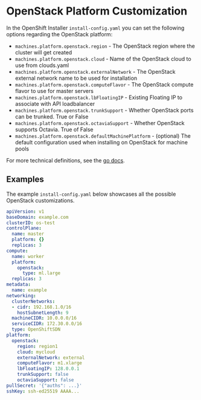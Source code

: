 # OpenStack Platform Customization

In the OpenShift Installer `install-config.yaml` you can set the following options regarding the OpenStack platform:

- `machines.platform.openstack.region` - The OpenStack region where the cluster will get created
- `machines.platform.openstack.cloud` - Name of the OpenStack cloud to use from clouds.yaml
- `machines.platform.openstack.externalNetwork` - The OpenStack external network name to be used for installation
- `machines.platform.openstack.computeFlavor` - The OpenStack compute flavor to use for master servers
- `machines.platform.openstack.lbFloatingIP` - Existing Floating IP to associate with API loadbalancer
- `machines.platform.openstack.trunkSupport` - Whether OpenStack ports can be trunked. True or False
- `machines.platform.openstack.octaviaSupport` - Whether OpenStack supports Octavia. True of False
- `machines.platform.openstack.defaultMachinePlatform` - (optional) The default configuration used when installing on OpenStack for machine pools

For more technical definitions, see the [go docs](https://godoc.org/github.com/openshift/installer/pkg/types/openstack#Platform).

## Examples

The example `install-config.yaml` below showcases all the possible OpenStack customizations.

```yaml
apiVersion: v1
baseDomain: example.com
clusterID: os-test
controlPlane:
  name: master
  platform: {}
  replicas: 3
compute:
  name: worker
  platform:
    openstack:
      type: ml.large
  replicas: 3
metadata:
  name: example
networking:
  clusterNetworks:
  - cidr: 192.168.1.0/16
    hostSubnetLength: 9
  machineCIDR: 10.0.0.0/16
  serviceCIDR: 172.30.0.0/16
  type: OpenShiftSDN
platform:
  openstack:
    region: region1
    cloud: mycloud
    externalNetwork: external
    computeFlavor: m1.xlarge
    lbFloatingIP: 128.0.0.1
    trunkSupport: false
    octaviaSupport: false
pullSecret: '{"auths": ...}'
sshKey: ssh-ed25519 AAAA...
```
